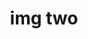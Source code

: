 ---
title: img two
src: https://i.pinimg.com/564x/40/01/33/4001335df5e0a2c898d7e8cf69c14769.jpg
source: Pinterest
attr: https://www.pinterest.com/pin/530439662367953227/?nic_v2=1a2WK4yYC
---